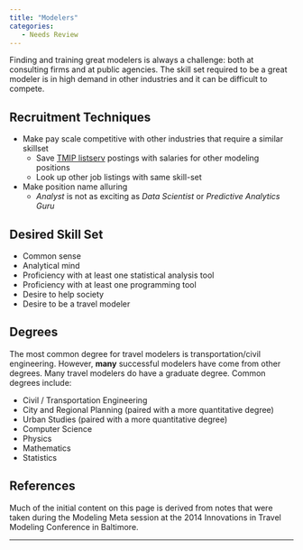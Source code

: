 ```yaml
---
title: "Modelers"
categories:
   - Needs Review
---
```


Finding and training great modelers is always a challenge: both at consulting firms and at public agencies. The skill set required to be a great modeler is in high demand in other industries and it can be difficult to compete.

Recruitment Techniques
----------------------

-   Make pay scale competitive with other industries that require a similar skillset
    -   Save [TMIP listserv](http://www.fhwa.dot.gov/planning/tmip/community/list_serv.cfm) postings with salaries for other modeling positions
    -   Look up other job listings with same skill-set
-   Make position name alluring
    -   *Analyst* is not as exciting as *Data Scientist* or *Predictive Analytics Guru*

Desired Skill Set
-----------------

-   Common sense
-   Analytical mind
-   Proficiency with at least one statistical analysis tool
-   Proficiency with at least one programming tool
-   Desire to help society
-   Desire to be a travel modeler

Degrees
-------

The most common degree for travel modelers is transportation/civil engineering. However, **many** successful modelers have come from other degrees. Many travel modelers do have a graduate degree. Common degrees include:

-   Civil / Transportation Engineering
-   City and Regional Planning (paired with a more quantitative degree)
-   Urban Studies (paired with a more quantitative degree)
-   Computer Science
-   Physics
-   Mathematics
-   Statistics

References
----------

Much of the initial content on this page is derived from notes that were taken during the Modeling Meta session at the 2014 Innovations in Travel Modeling Conference in Baltimore.

------------------------------------------------------------------------

